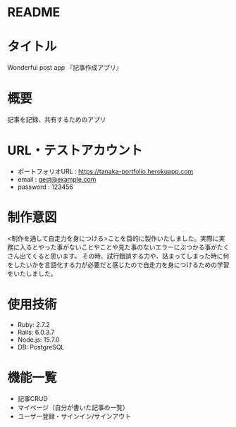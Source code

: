 # README

# タイトル
Wonderful post app
『記事作成アプリ』


# 概要
記事を記録、共有するためのアプリ


# URL・テストアカウント
- ポートフォリオURL : https://tanaka-portfolio.herokuapp.com
- email : gest@example.com
- password : 123456

# 制作意図
<制作を通して自走力を身につける>ことを目的に製作いたしました。実際に実務に入るとやった事がないことやことや見た事のないエラーにぶつかる事がたくさん出てくると思います。
その時、試行錯誤する力や、詰まってしまった時に何をしたいかを言語化する力が必要だと感じたので自走力を身につけるための学習をいたしました。


# 使用技術
- Ruby: 2.7.2
- Rails: 6.0.3.7
- Node.js: 15.7.0
- DB: PostgreSQL

# 機能一覧
- 記事CRUD
- マイページ（自分が書いた記事の一覧）
- ユーザー登録・サインイン/サインアウト

